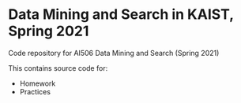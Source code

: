 # Data Mining and Search in KAIST, Spring 2021
Code repository for AI506 Data Mining and Search (Spring 2021)

This contains source code for:
- Homework
- Practices
